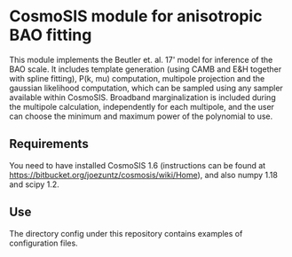 # CosmoSIS module for anisotropic BAO fitting

This module implements the Beutler et. al. 17' model for inference of the BAO scale. It includes template generation (using CAMB and E&H together with spline fitting), P(k, mu) computation, multipole projection and the gaussian likelihood computation, which can be sampled using any sampler available within CosmoSIS. Broadband marginalization is included during the multipole calculation, independently for each multipole, and the user can choose the minimum and maximum power of the polynomial to use.

## Requirements
You need to have installed CosmoSIS 1.6 (instructions can be found at https://bitbucket.org/joezuntz/cosmosis/wiki/Home), and also numpy 1.18 and scipy 1.2.

## Use
The directory config under this repository contains examples of configuration files.
